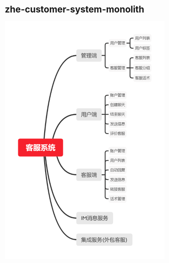 # zhe-customer-system-monolith


![image](https://github.com/zhe11/zhe-customer-system-monolith/blob/main/img/cs.png)